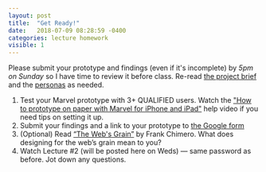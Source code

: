 ```yaml
---
layout: post
title:  "Get Ready!"
date:   2018-07-09 08:28:59 -0400
categories: lecture homework
visible: 1
---
```


Please submit your prototype and findings (even if it's incomplete) by *5pm on Sunday* so I have time to review it before class. Re-read [the project brief](https://docs.google.com/document/d/1LY8jOjdAFbNZywgRUNT113QbvzQ0QwzSc-v8tnWd3lg/edit?usp=sharing) and the [personas](https://drive.google.com/file/d/10CPo9Fg-bHVCZvcnqMgUQmnAZ_Gbwbs_/view?usp=sharing) as needed.

1. Test your Marvel prototype with 3+ QUALIFIED users. Watch the ["How to prototype on paper with Marvel for iPhone and iPad"](https://help.marvelapp.com/hc/en-us) help video if you need tips on setting it up.  
2. Submit your findings and a link to your prototype to [the Google form](https://goo.gl/forms/QOfK2pvolYy5lLx03)  
3. (Optional) Read [“The Web's Grain”](https://frankchimero.com/writing/the-webs-grain/) by Frank Chimero. What does designing for the web’s grain mean to you?  
4. Watch Lecture #2 (will be posted here on Weds) — same password as before. Jot down any questions.  
